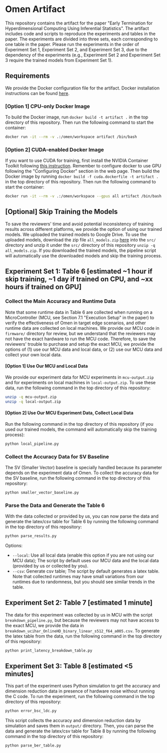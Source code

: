 # Omen Artifact

This repository contains the artifact for the paper "Early Termination for Hyperdimensional Computing Using Inferential Statistics".
The artifact includes code and scripts to reproduce the experiments and tables in the paper. The experiments are divided into three sets, each corresponding to one table in the paper. Please run the experiments in the order of Experiment Set 1, Experiment Set 2, and Experiment Set 3, due to the dependency of the experiments (e.g., Experiment Set 2 and Experiment Set 3 require the trained models from Experiment Set 1).

## Requirements

We provide the Docker configuration file for the artifact.
Docker installation instructions can be found [here](https://docs.docker.com/get-docker/).

### [Option 1] CPU-only Docker Image

To build the Docker image, run `docker build -t artifact .` in the top directory of this repository.
Then run the following command to start the container:

```bash
docker run -it --rm -v .:/omen/workspace artifact /bin/bash
```

### [Option 2] CUDA-enabled Docker Image

If you want to use CUDA for training, first install the NVIDIA Container Toolkit following [this instruction](https://docs.nvidia.com/datacenter/cloud-native/container-toolkit/install-guide.html). Remember to configure docker to use GPU following the "Configuring Docker" section in the web page. Then build the Docker image by running `docker build -f cuda.dockerfile -t artifact .` in the top directory of this repository.
Then run the following command to start the container:

```bash
docker run -it --rm -v .:/omen/workspace --gpus all artifact /bin/bash
```

## [Optional] Skip Training the Models

To save the reviewers' time and avoid potential inconsistency of training results across different platforms, we provide the option of using our trained models. We uploaded the trained models to Google Drive. To use the uploaded models, download the zip file `all_models.zip` [here](https://drive.google.com/file/d/1ji3cbdqLh4uGsz0fReg1sh0deip7TMFn/view?usp=sharing) into the `src/` directory and unzip it under the `src/` directory of this repository `unzip -q all_models.zip`.
If you downloaded the trained models, the pipeline script will automatically use the downloaded models and skip the training process.

## Experiment Set 1: Table 6 [estimated ~1 hour if skip training, ~1 day if trained on CPU, and ~xx hours if trained on GPU]

### Collect the Main Accuracy and Runtime Data

Note that some runtime data in Table 6 are collected when running on a MicroController (MCU, see Section 7.1 "Execution Setup" in the paper) to verify the effectiveness of Omen in target edge scenarios, and other runtime data are collected on local machines. We provide our MCU code in `firmware/` directory for review, but we understand that the reviewers may not have the exact hardware to run the MCU code. Therefore, to save the reviewers' trouble to purchase and setup the exact MCU, we provide the options of (1) use our MCU data and local data, or (2) use our MCU data and collect your own local data.

#### [Option 1] Use Our MCU and Local Data

We provide our experiment data for MCU experiments in `mcu-output.zip` and for experiments on local machines in `local-output.zip`. To use these data, run the following command in the top directory of this repository:

```bash
unzip -q mcu-output.zip
unzip -q local-output.zip
```

#### [Option 2] Use Our MCU Experiment Data, Collect Local Data

Run the following command in the top directory of this repository (if you used our trained models, the command will automatically skip the training process):

```bash
python local_pipeline.py
```

### Collect the Accuracy Data for SV Baseline

The SV (Smaller Vector) baseline is specially handled because its parameter depends on the experiment data of Omen. To collect the accuracy data for the SV baseline, run the following command in the top directory of this repository:

```bash
python smaller_vector_baseline.py
```

### Parse the Data and Generate the Table 6

With the data collected or provided by us, you can now parse the data and generate the latex/csv table for Table 6 by running the following command in the top directory of this repository:

```bash
python parse_results.py
```

Options:

- `--local`: Use all local data (enable this option if you are not using our MCU data); The script by default uses our MCU data and the local data (provided by us or collected by you).
- `--csv`: Generate csv table; The script by default generates a latex table.
Note that collected runtimes may have small variations from our runtimes due to randomness, but you should see similar trends in the table.

## Experiment Set 2: Table 7 [estimated 1 minute]

The data for this experiment was collected by us in MCU with the script `breakdown_pipeline.py`, but because the reviewers may not have access to the exact MCU, we provide the data in `breakdown_ucihar_OnlineHD_binary_linear_s512_f64_a005.csv`.
To generate the latex table from the data, run the following command in the top directory of this repository:

```bash
python print_latency_breakdown_table.py
```

## Experiment Set 3: Table 8 [estimated <5 minutes]

This part of the experiment uses Python simulation to get the accuracy and dimension reduction data in presence of hardware noise without running the C code.
To run the experiment, run the following command in the top directory of this repository:

```bash
python error_bsc_ldc.py
```

This script collects the accuracy and dimension reduction data by simulation and saves them in `output/` directory. Then, you can parse the data and generate the latex/csv table for Table 8 by running the following command in the top directory of this repository:

```bash
python parse_ber_table.py
```
